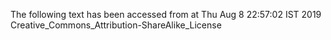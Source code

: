 The following text has been accessed from at Thu Aug 8 22:57:02 IST 2019
Creative_Commons_Attribution-ShareAlike_License

